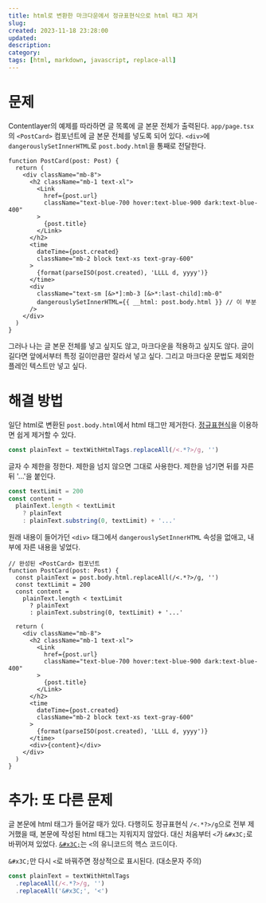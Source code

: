 ```yaml
---
title: html로 변환한 마크다운에서 정규표현식으로 html 태그 제거
slug:
created: 2023-11-18 23:28:00
updated:
description:
category:
tags: [html, markdown, javascript, replace-all]
---
```


# 문제

Contentlayer의 예제를 따라하면 글 목록에 글 본문 전체가 출력된다. `app/page.tsx`의 `<PostCard>` 컴포넌트에 글 본문 전체를 넣도록 되어 있다. `<div>`에 `dangerouslySetInnerHTML`로 `post.body.html`을 통째로 전달한다.

```tsx
function PostCard(post: Post) {
  return (
    <div className="mb-8">
      <h2 className="mb-1 text-xl">
        <Link
          href={post.url}
          className="text-blue-700 hover:text-blue-900 dark:text-blue-400"
        >
          {post.title}
        </Link>
      </h2>
      <time
        dateTime={post.created}
        className="mb-2 block text-xs text-gray-600"
      >
        {format(parseISO(post.created), 'LLLL d, yyyy')}
      </time>
      <div
        className="text-sm [&>*]:mb-3 [&>*:last-child]:mb-0"
        dangerouslySetInnerHTML={{ __html: post.body.html }} // 이 부분
      />
    </div>
  )
}
```

그러나 나는 글 본문 전체를 넣고 싶지도 않고, 마크다운을 적용하고 싶지도 않다. 글이 길다면 앞에서부터 특정 길이만큼만 잘라서 넣고 싶다. 그리고 마크다운 문법도 제외한 플레인 텍스트만 넣고 싶다.

# 해결 방법

일단 html로 변환된 `post.body.html`에서 html 태그만 제거한다. [정규표현식][1]을 이용하면 쉽게 제거할 수 있다.

```ts
const plainText = textWithHtmlTags.replaceAll(/<.*?>/g, '')
```

글자 수 제한을 정한다. 제한을 넘지 않으면 그대로 사용한다. 제한을 넘기면 뒤를 자른 뒤 '...'을 붙인다.

```ts
const textLimit = 200
const content =
  plainText.length < textLimit
    ? plainText
    : plainText.substring(0, textLimit) + '...'
```

원래 내용이 들어가던 `<div>` 태그에서 `dangerouslySetInnerHTML` 속성을 없애고, 내부에 자른 내용을 넣었다.

```tsx
// 완성된 <PostCard> 컴포넌트
function PostCard(post: Post) {
  const plainText = post.body.html.replaceAll(/<.*?>/g, '')
  const textLimit = 200
  const content =
    plainText.length < textLimit
      ? plainText
      : plainText.substring(0, textLimit) + '...'

  return (
    <div className="mb-8">
      <h2 className="mb-1 text-xl">
        <Link
          href={post.url}
          className="text-blue-700 hover:text-blue-900 dark:text-blue-400"
        >
          {post.title}
        </Link>
      </h2>
      <time
        dateTime={post.created}
        className="mb-2 block text-xs text-gray-600"
      >
        {format(parseISO(post.created), 'LLLL d, yyyy')}
      </time>
      <div>{content}</div>
    </div>
  )
}
```

# 추가: 또 다른 문제

글 본문에 html 태그가 들어갈 때가 있다. 다행히도 정규표현식 `/<.*?>/g`으로 전부 제거했을 때, 본문에 작성된 html 태그는 지워지지 않았다. 대신 처음부터 `<`가 `&#x3C;`로 바뀌어져 있었다. [`&#x3C;`][2]는 `<`의 유니코드의 헥스 코드이다.

`&#x3C;`만 다시 `<`로 바꿔주면 정상적으로 표시된다. (대소문자 주의)

```ts
const plainText = textWithHtmlTags
  .replaceAll(/<.*?>/g, '')
  .replaceAll('&#x3C;', '<')
```

[1]: ## '정규표현식 설명글'
[2]: https://www.codetable.net/hex/3c 'unicode <'
